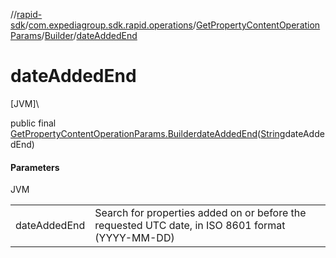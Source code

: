 //[rapid-sdk](../../../../index.md)/[com.expediagroup.sdk.rapid.operations](../../index.md)/[GetPropertyContentOperationParams](../index.md)/[Builder](index.md)/[dateAddedEnd](date-added-end.md)

# dateAddedEnd

[JVM]\

public final [GetPropertyContentOperationParams.Builder](index.md)[dateAddedEnd](date-added-end.md)([String](https://docs.oracle.com/javase/8/docs/api/java/lang/String.html)dateAddedEnd)

#### Parameters

JVM

| | |
|---|---|
| dateAddedEnd | Search for properties added on or before the requested UTC date, in ISO 8601 format (YYYY-MM-DD) |
